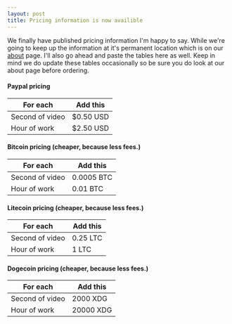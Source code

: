 ```yaml
---
layout: post
title: Pricing information is now availible
---
```

We finally have published pricing information I'm happy to say. While we're going to keep up the information at it's permanent location which is on our [about](/about) page. I'll also go ahead and paste the tables here as well. Keep in mind we do update these tables occasionally so be sure you do look at our about page before ordering.

#### Paypal pricing

| For each | Add this |
| --------|-------- |
| Second of video | $0.50 USD |
| Hour of work | $2.50 USD |

#### Bitcoin pricing (cheaper, because less fees.)

| For each | Add this |
| --------|-------- |
| Second of video | 0.0005 BTC |
| Hour of work | 0.01 BTC |

#### Litecoin pricing (cheaper, because less fees.)

| For each | Add this |
| --------|-------- |
| Second of video | 0.25 LTC |
| Hour of work | 1 LTC |

#### Dogecoin pricing (cheaper, because less fees.)

| For each | Add this |
| --------|-------- |
| Second of video | 2000 XDG |
| Hour of work | 20000 XDG |
